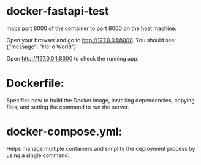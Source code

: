 # docker-fastapi-test

maps port 8000 of the container to port 8000 on the host machine.

Open your browser and go to http://127.0.0.1:8000. You should see:
{"message": "Hello World"}

Open http://127.0.0.1:8000 to check the running app.
# Dockerfile:
Specifies how to build the Docker image, installing dependencies, copying files, and setting the command to run the server.
# docker-compose.yml:
Helps manage multiple containers and simplify the deployment process by using a single command.
